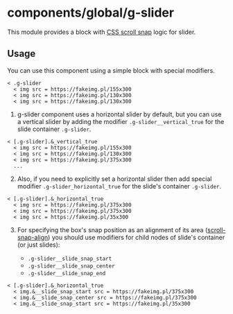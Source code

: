 # components/global/g-slider

This module provides a block with [CSS scroll snap](https://developer.mozilla.org/en-US/docs/Web/CSS/CSS_scroll_snap) logic for slider.

## Usage

You can use this component using a simple block with special modifiers.

```snakeskin
< .g-slider
  < img src = https://fakeimg.pl/155x300
  < img src = https://fakeimg.pl/130x300
  < img src = https://fakeimg.pl/130x300
```

1. g-slider component uses a horizontal slider by default, but you can use a vertical slider by adding the modifier `.g-slider__vertical_true` for the slide container `.g-slider`.

```snakeskin
< [.g-slider].&_vertical_true
  < img src = https://fakeimg.pl/155x300
  < img src = https://fakeimg.pl/130x300
  < img src = https://fakeimg.pl/375x300
  ...
```

2. Also, if you need to explicitly set a horizontal slider then add special modifier `.g-slider_horizontal_true` for the slide's container `.g-slider`.

```snakeskin
< [.g-slider].&_horizontal_true
  < img src = https://fakeimg.pl/375x300
  < img src = https://fakeimg.pl/375x300
  < img src = https://fakeimg.pl/35x300
```

3. For specifying the box's snap position as an alignment of its area ([scroll-snap-align](https://www.markdownguide.org/basic-syntax/#links)) you should use modifiers for child nodes of slide's container (or just slides):

   - `.g-slider__slide_snap_start`
   - `.g-slider__slide_snap_center`
   - `.g-slider__slide_snap_end`

```snakeskin
< [.g-slider].&_horizontal_true
  < img.&__slide_snap_start src = https://fakeimg.pl/375x300
  < img.&__slide_snap_center src = https://fakeimg.pl/375x300
  < img.&__slide_snap_start src = https://fakeimg.pl/35x300
```


